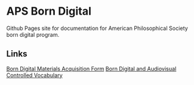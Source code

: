 # APS Born Digital

Github Pages site for documentation for American Philosophical Society born digital program.

## Links

[Born Digital Materials Acquisition Form](https://docs.google.com/forms/d/1PwwyMIDMZm3CcsNMx-ffKm9vVN7AslWrRKfnNW45_EY/edit)
[Born Digital and Audiovisual Controlled Vocabulary](https://docs.google.com/document/d/1NjodBg7dzAAJ_vOw-j6pYHw34J7f3LRvYDlti6p9z4M/edit?usp=drive_link)
